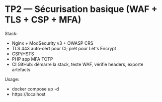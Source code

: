 # TP2 — Sécurisation basique (WAF + TLS + CSP + MFA)

Stack:
- Nginx + ModSecurity v3 + OWASP CRS
- TLS 443 auto-cert pour CI; prêt pour Let's Encrypt
- CSP/HSTS
- PHP app MFA TOTP
- CI GitHub: démarre la stack, teste WAF, vérifie headers, exporte artefacts

Usage:
- docker compose up -d
- https://localhost
